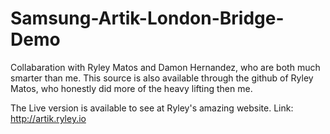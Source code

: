 # Samsung-Artik-London-Bridge-Demo

Collabaration with Ryley Matos and Damon Hernandez, who are both much smarter than me.
This source is also available through the github of Ryley Matos, who honestly did more of the heavy lifting then me.

The Live version is available to see at Ryley's amazing website. Link: http://artik.ryley.io

